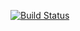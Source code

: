 [![Build Status](https://travis-ci.com/github/COS301-SE-2021/Custom-Data-Source-Search.png)](https://travis-ci.com/github/COS301-SE-2021/Custom-Data-Source-Search)